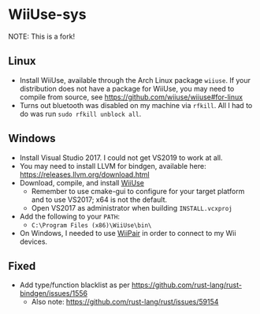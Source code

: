# WiiUse-sys
NOTE: This is a fork!

## Linux
* Install WiiUse, available through the Arch Linux package `wiiuse`. If your distribution does not have a package for WiiUse, you may need to compile from source, see https://github.com/wiiuse/wiiuse#for-linux
* Turns out bluetooth was disabled on my machine via `rfkill`. All I had to do was run `sudo rfkill unblock all`. 

## Windows
* Install Visual Studio 2017. I could not get VS2019 to work at all.
* You may need to install LLVM for bindgen, available here: https://releases.llvm.org/download.html
* Download, compile, and install [WiiUse](https://github.com/wiiuse/wiiuse)
    * Remember to use cmake-gui to configure for your target platform and to use VS2017; x64 is not the default.
    * Open VS2017 as administrator when building `INSTALL.vcxproj`
* Add the following to your `PATH`:
    * `C:\Program Files (x86)\WiiUse\bin\`
* On Windows, I needed to use [WiiPair](https://github.com/jmandawg/wiipair) in order to connect to my Wii devices.

## Fixed
* Add type/function blacklist as per https://github.com/rust-lang/rust-bindgen/issues/1556
    * Also note: https://github.com/rust-lang/rust/issues/59154